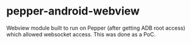 # pepper-android-webview

Webview module built to run on Pepper (after getting ADB root access) which allowed websocket access. This was done as a PoC.